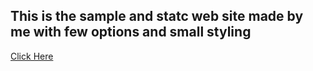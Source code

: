 <h2>This is the sample and statc web site made by me with few options and small styling</h2>

<a href="https://rahulcell.github.io/paradise/index.html"> Click Here </a>
